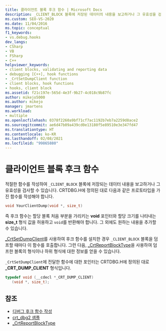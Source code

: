 ```yaml
---
title: 클라이언트 블록 후크 함수 | Microsoft Docs
description: _CLIENT_BLOCK 블록에 저장된 데이터의 내용을 보고하거나 그 유효성을 검사하는 클라이언트 블록 후크 함수를 작성합니다.
ms.custom: SEO-VS-2020
ms.date: 11/04/2016
ms.topic: conceptual
f1_keywords:
- vs.debug.hooks
dev_langs:
- CSharp
- VB
- FSharp
- C++
helpviewer_keywords:
- client blocks, validating and reporting data
- debugging [C++], hook functions
- _CrtSetDumpClient function
- client blocks, hook functions
- hooks, client block
ms.assetid: f21c197e-565d-4e3f-9b27-4c018c9b87fc
author: mikejo5000
ms.author: mikejo
manager: jmartens
ms.workload:
- multiple
ms.openlocfilehash: 0378f2260a9bf71cf7ac1192b7eb7a2259d8ace2
ms.sourcegitcommit: ae6d47b09a439cd0e13180f5e89510e3e347fd47
ms.translationtype: HT
ms.contentlocale: ko-KR
ms.lasthandoff: 02/08/2021
ms.locfileid: "99865880"
---
```

# <a name="client-block-hook-functions"></a>클라이언트 블록 후크 함수
적절한 함수를 작성하여 `_CLIENT_BLOCK` 블록에 저장되는 데이터 내용을 보고하거나 그 유효성을 검사할 수 있습니다. CRTDBG.H에 정의된 대로 다음과 같은 프로토타입을 가진 함수를 작성해야 합니다.

```cpp
void YourClientDump(void *, size_t)
```

 즉 후크 함수는 할당 블록 처음 부분을 가리키는 **void** 포인터와 할당 크기를 나타내는 **size_t** 형식 값을 허용하고 `void`를 반환해야 합니다. 그 외에도 원하는 내용을 추가할 수 있습니다.

 [_CrtSetDumpClient](/cpp/c-runtime-library/reference/crtsetdumpclient)를 사용하여 후크 함수를 설치한 경우 `_CLIENT_BLOCK` 블록을 덤프할 때마다 이 함수를 호출합니다. 그런 다음, [_CrtReportBlockType](/cpp/c-runtime-library/reference/crtreportblocktype)을 사용하여 덤프한 블록의 형식이나 하위 형식에 대한 정보를 얻을 수 있습니다.

 `_CrtSetDumpClient`에 전달한 함수에 대한 포인터는 CRTDBG.H에 정의된 대로 **_CRT_DUMP_CLIENT** 형식입니다.

```cpp
typedef void (__cdecl *_CRT_DUMP_CLIENT)
   (void *, size_t);
```

## <a name="see-also"></a>참조

- [디버그 후크 함수 작성](../debugger/debug-hook-function-writing.md)
- [crt_dbg2 샘플](/previous-versions/b31tft51(v=vs.100))
- [_CrtReportBlockType](/cpp/c-runtime-library/reference/crtreportblocktype)